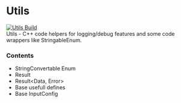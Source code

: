 # Utils
[![Utils Build](https://github.com/Enziferum/Utils/actions/workflows/ci.yml/badge.svg?branch=master)](https://github.com/Enziferum/Utils/actions/workflows/ci.yml) \
Utils - C++ code helpers for logging/debug features and some code wrappers like StringableEnum.

### Contents
 - StringConvertable Enum
 - Result<Error>
 - Result<Data, Error>
 - Base usefull defines
 - Base InputConfig